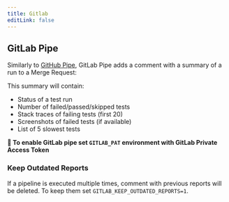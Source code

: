 ```yaml
---
title: Gitlab
editLink: false
---
```


## GitLab Pipe

Similarly to [GitHub Pipe](#GitHub-Pipe), GitLab Pipe adds a comment with a summary of a run to a Merge Request:

This summary will contain:

* Status of a test run 
* Number of failed/passed/skipped tests
* Stack traces of failing tests (first 20)
* Screenshots of failed tests (if available)
* List of 5 slowest tests

**🔌 To enable GitLab pipe set `GITLAB_PAT` environment with GitLab Private Access Token**

### Keep Outdated Reports

If a pipeline is executed multiple times, comment with previous reports will be deleted. To keep them set `GITLAB_KEEP_OUTDATED_REPORTS=1`.


